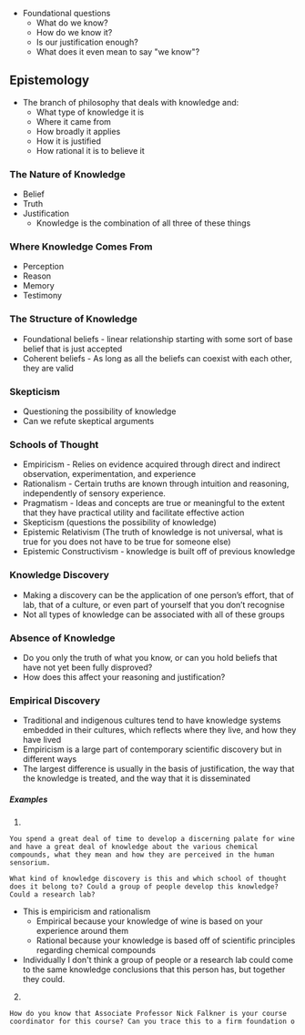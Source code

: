- Foundational questions
	- What do we know?
	- How do we know it?
	- Is our justification enough?
	- What does it even mean to say "we know"?

## Epistemology
- The branch of philosophy that deals with knowledge and:
	- What type of knowledge it is
	- Where it came from
	- How broadly it applies
	- How it is justified
	- How rational it is to believe it

### The Nature of Knowledge
- Belief
- Truth
- Justification
	- Knowledge is the combination of all three of these things

### Where Knowledge Comes From
- Perception
- Reason
- Memory
- Testimony

### The Structure of Knowledge
- Foundational beliefs - linear relationship starting with some sort of base belief that is just accepted
- Coherent beliefs - As long as all the beliefs can coexist with each other, they are valid

### Skepticism
- Questioning the possibility of knowledge
- Can we refute skeptical arguments

### Schools of Thought
- Empiricism - Relies on evidence acquired through direct and indirect observation, experimentation, and experience
- Rationalism - Certain truths are known through intuition and reasoning, independently of sensory experience.
- Pragmatism - Ideas and concepts are true or meaningful to the extent that they have practical utility and facilitate effective action
- Skepticism (questions the possibility of knowledge)
- Epistemic Relativism (The truth of knowledge is not universal, what is true for you does not have to be true for someone else)
- Epistemic Constructivism - knowledge is built off of previous knowledge

### Knowledge Discovery
- Making a discovery can be the application of one person’s effort, that of lab, that of a culture, or even part of yourself that you don’t recognise
- Not all types of knowledge can be associated with all of these groups

### Absence of Knowledge
- Do you only the truth of what you know, or can you hold beliefs that have not yet been fully disproved?
- How does this affect your reasoning and justification?

### Empirical Discovery
- Traditional and indigenous cultures tend to have knowledge systems embedded in their cultures, which reflects where they live, and how they have lived
- Empiricism is a large part of contemporary scientific discovery but in different ways
- The largest difference is usually in the basis of justification, the way that the knowledge is treated, and the way that it is disseminated

##### Examples

1. 
```
You spend a great deal of time to develop a discerning palate for wine and have a great deal of knowledge about the various chemical compounds, what they mean and how they are perceived in the human sensorium.

What kind of knowledge discovery is this and which school of thought does it belong to? Could a group of people develop this knowledge? Could a research lab?
```

- This is empiricism and rationalism
	- Empirical because your knowledge of wine is based on your experience around them
	- Rational because your knowledge is based off of scientific principles regarding chemical compounds
- Individually I don't think a group of people or a research lab could come to the same knowledge conclusions that this person has, but together they could. 

2. 
```
How do you know that Associate Professor Nick Falkner is your course coordinator for this course? Can you trace this to a firm foundation o
```